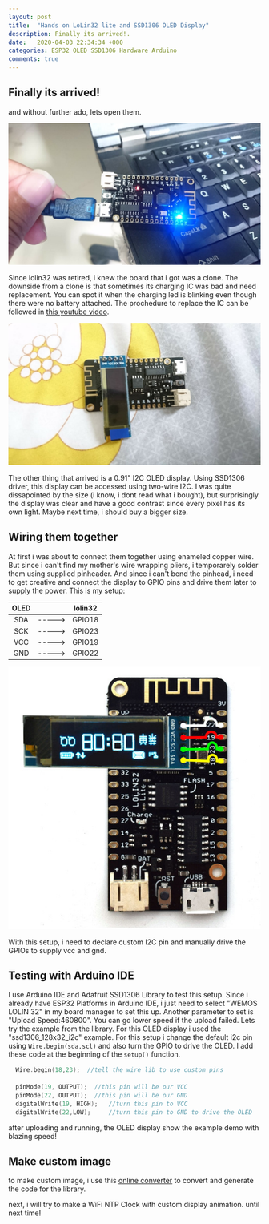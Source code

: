 ```yaml
---
layout: post
title:  "Hands on LoLin32 lite and SSD1306 OLED Display"
description: Finally its arrived!.
date:   2020-04-03 22:34:34 +000
categories: ESP32 OLED SSD1306 Hardware Arduino 
comments: true
---
```


## Finally its arrived! 

and without further ado, lets open them.

![cloned LoLin32 with red charging led](/assets/img/chargerled.jpeg)

Since lolin32 was retired, i knew the board that i got was a clone.  The downside from a clone is that sometimes its charging IC was bad and need replacement.  You can spot it when the charging led is blinking even though there were no battery attached. The prochedure to replace the IC can be followed  in [this youtube video](https://www.youtube.com/watch?v=a9f9vHjQSfQ).

![Tiny OLED](/assets/img/oled-lolin-soldered.jpeg)

The other thing that arrived is a 0.91" I2C OLED display.  Using SSD1306 driver, this display can be accessed using two-wire I2C.  I was quite dissapointed by the size (i know, i dont read what i bought), but surprisingly the display was clear and have a good contrast since every pixel has its own light.  Maybe next time, i should buy a bigger size.


## Wiring them together

At first i was about to connect them together using enameled copper wire.  But since i can't find my mother's wire wrapping pliers, i temporarely solder them using supplied pinheader.  And since i can't bend the pinhead, i need to get creative and connect the display to GPIO pins and drive them later to supply the power.
This is my setup:

|OLED   ||lolin32    |
|:-----:|-----|:---------:|
|SDA    |----->|GPIO18     |
|SCK    |----->|GPIO23     |
|VCC    |----->|GPIO19     |
|GND    |----->|GPIO22     |



![Wiring OLED and LoLin32 (creatively)](/assets/img/oled-lolin-wiring.jpg)

With this setup, i need to declare custom I2C pin and manually drive the GPIOs to supply vcc and gnd. 

## Testing with Arduino IDE

I use Arduino IDE and Adafruit SSD1306 Library to test this setup.  Since i already have ESP32 Platforms in Arduino IDE, i just need to select "WEMOS LOLIN 32" in my board manager to set this up. Another parameter to set is "Upload Speed:460800".  You can go lower speed if the upload failed.
Lets try the example from the library.  For this OLED display i used the "ssd1306_128x32_i2c" example.  For this setup i change the default i2c pin using `Wire.begin(sda,scl)` and also turn the GPIO to drive the OLED.  I add these code at the beginning of the `setup()` function.

```cpp
  Wire.begin(18,23);  //tell the wire lib to use custom pins

  pinMode(19, OUTPUT);  //this pin will be our VCC
  pinMode(22, OUTPUT);  //this pin will be our GND
  digitalWrite(19, HIGH);   //turn this pin to VCC
  digitalWrite(22,LOW);     //turn this pin to GND to drive the OLED
```
after uploading and running, the OLED display show the example demo with blazing speed!

## Make custom image

to make custom image, i use this [online converter](https://javl.github.io/image2cpp/) to convert and generate the code for the library.

next, i will try to make a WiFi NTP Clock with custom display animation.
until next time!
